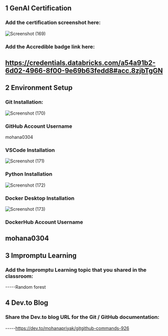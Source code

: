 ## 1 GenAI Certification
### Add the certification screenshot here:
![Screenshot (169)](https://github.com/user-attachments/assets/eb681cdf-fb6b-4df4-9e03-6a88284705f7)

### Add the Accredible badge link here:
https://credentials.databricks.com/a54a91b2-6d02-4966-8f00-9e69b63fedd8#acc.8zjbTgGN
-----
## 2 Environment Setup
### Git Installation:
![Screenshot (170)](https://github.com/user-attachments/assets/303ec21d-30ba-423d-9673-546c79697267)

### GitHub Account Username
mohana0304
### VSCode Installation
![Screenshot (171)](https://github.com/user-attachments/assets/2e1da774-e3e0-477c-b018-9a66ec23550b)

### Python Installation
![Screenshot (172)](https://github.com/user-attachments/assets/fb930618-f0ca-405b-9079-303d3bcfae17)

### Docker Desktop Installation
![Screenshot (173)](https://github.com/user-attachments/assets/1b8a2022-df39-4467-aff2-14487627f495)

### DockerHub Account Username
mohana0304
-----
## 3 Impromptu Learning
### Add the Impromptu Learning topic that you shared in the classroom:
-----Random forest
## 4 Dev.to Blog
### Share the Dev.to blog URL for the Git / GitHub documentation:
-----https://dev.to/mohanapriyak/gitgithub-commands-926
